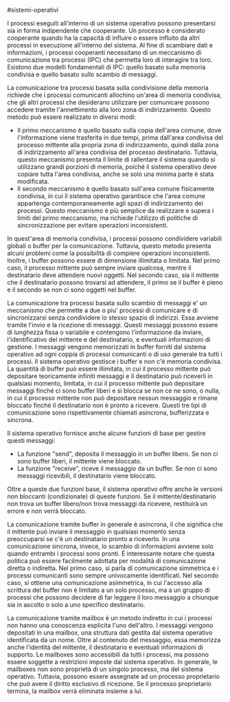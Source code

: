 #sistemi-operativi

I processi eseguiti all'interno di un sistema operativo possono presentarsi sia in forma indipendente che cooperante. Un processo è considerato cooperante quando ha la capacità di influire o essere influito da altri processi in esecuzione all'interno del sistema. Al fine di scambiare dati e informazioni, i processi cooperanti necessitano di un meccanismo di comunicazione tra processi (IPC) che permetta loro di interagire tra loro. Esistono due modelli fondamentali di IPC: quello basato sulla memoria condivisa e quello basato sullo scambio di messaggi.

La comunicazione tra processi basata sulla condivisione della memoria richiede che i processi comunicanti allochino un'area di memoria condivisa, che gli altri processi che desiderano utilizzare per comunicare possono accedere tramite l'annettimento alla loro zona di indirizzamento. Questo metodo può essere realizzato in diversi modi:
-   Il primo meccanismo è quello basato sulla copia dell'area comune, dove l'informazione viene trasferita in due tempi, prima dall'area condivisa del processo mittente alla propria zona di indirizzamento, quindi dalla zona di indirizzamento all'area condivisa del processo destinatario. Tuttavia, questo meccanismo presenta il limite di rallentare il sistema quando si utilizzano grandi porzioni di memoria, poiché il sistema operativo deve copiare tutta l'area condivisa, anche se solo una minima parte è stata modificata.
-   Il secondo meccanismo è quello basato sull'area comune fisicamente condivisa, in cui il sistema operativo garantisce che l'area comune appartenga contemporaneamente agli spazi di indirizzamento dei processi. Questo meccanismo è più semplice da realizzare e supera i limiti del primo meccanismo, ma richiede l'utilizzo di politiche di sincronizzazione per evitare operazioni inconsistenti.

In quest'area di memoria condivisa, i processi possono condividere variabili globali o buffer per la comunicazione. Tuttavia, questo metodo presenta alcuni problemi come la possibilità di compiere operazioni inconsistenti. Inoltre, i buffer possono essere di dimensione illimitata o limitata. Nel primo caso, il processo mittente può sempre inviare qualcosa, mentre il destinatario deve attendere nuovi oggetti. Nel secondo caso, sia il mittente che il destinatario possono trovarsi ad attendere, il primo se il buffer è pieno e il secondo se non ci sono oggetti nel buffer.

La comunicazione tra processi basata sullo scambio di messaggi e' un meccanismo che permette a due o piu' processi di comunicare e di sincronizzarsi senza condividere lo stesso spazio di indirizzi. Essa avviene tramite l'invio e la ricezione di messaggi. Questi messaggi possono essere di lunghezza fissa o variabile e contengono l'informazione da inviare, l'identificativo del mittente e del destinatario, e eventuali informazioni di gestione. I messaggi vengono memorizzati in buffer forniti dal sistema operativo ad ogni coppia di processi comunicanti o di uso generale tra tutti i processi. Il sistema operativo gestisce i buffer e non c'è memoria condivisa. La quantità di buffer può essere illimitata, in cui il processo mittente può depositare teoricamente infiniti messaggi e il destinatario può riceverli in qualsiasi momento, limitata, in cui il processo mittente può depositare messaggi finché ci sono buffer liberi e si blocca se non ce ne sono, o nulla, in cui il processo mittente non può depositare nessun messaggio e rimane bloccato finché il destinatario non è pronto a ricevere. Questi tre tipi di comunicazione sono rispettivamente chiamati asincrona, bufferizzata e sincrona.

Il sistema operativo fornisce anche alcune funzioni di base per gestire questi messaggi:

-   La funzione "send", deposita il messaggio in un buffer libero. Se non ci sono buffer liberi, il mittente viene bloccato.
-   La funzione "receive", riceve il messaggio da un buffer. Se non ci sono messaggi ricevibili, il destinatario viene bloccato.

Oltre a queste due funzioni base, il sistema operativo offre anche le versioni non bloccanti (condizionate) di queste funzioni. Se il mittente/destinatario non trova un buffer libero/non trova messaggi da ricevere, restituirà un errore e non verrà bloccato.

La comunicazione tramite buffer in generale è asincrona, il che significa che il mittente può inviare il messaggio in qualsiasi momento senza preoccuparsi se c'è un destinatario pronto a riceverlo. In una comunicazione sincrona, invece, lo scambio di informazioni avviene solo quando entrambi i processi sono pronti. È interessante notare che questa politica può essere facilmente adottata per modalità di comunicazione diretta o indiretta. Nel primo caso, si parla di comunicazione simmetrica e i processi comunicanti sono sempre univocamente identificati. Nel secondo caso, si ottiene una comunicazione asimmetrica, in cui l'accesso alla scrittura del buffer non è limitato a un solo processo, ma a un gruppo di processi che possono decidere di far leggere il loro messaggio a chiunque sia in ascolto o solo a uno specifico destinatario.

La comunicazione tramite mailbox è un metodo indiretto in cui i processi non hanno una conoscenza esplicita l'uno dell'altro. I messaggi vengono depositati in una mailbox, una struttura dati gestita dal sistema operativo identificata da un nome. Oltre al contenuto del messaggio, essa memorizza anche l'identità del mittente, il destinatario e eventuali informazioni di supporto. Le mailboxes sono accessibili da tutti i processi, ma possono essere soggette a restrizioni imposte dal sistema operativo. In generale, le mailboxes non sono proprietà di un singolo processo, ma del sistema operativo. Tuttavia, possono essere assegnate ad un processo proprietario che può avere il diritto esclusivo di ricezione. Se il processo proprietario termina, la mailbox verrà eliminata insieme a lui.